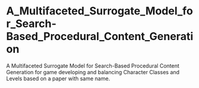 # A_Multifaceted_Surrogate_Model_for_Search-Based_Procedural_Content_Generation
A Multifaceted Surrogate Model for Search-Based Procedural Content Generation for game developing and balancing Character Classes and Levels based on a paper with same name.
